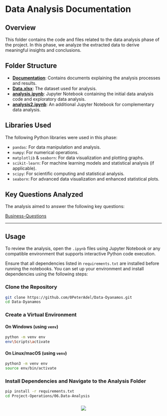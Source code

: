 # Data Analysis Documentation

## Overview
This folder contains the code and files related to the data analysis phase of the project. In this phase, we analyze the extracted data to derive meaningful insights and conclusions.

## Folder Structure
- [**Documentation**](/Project-Operations/06.Data-Analysis/Documentation): Contains documents explaining the analysis processes and results.
- [**Data.xlsx**](/Project-Operations/06.Data-Analysis/Data.xlsx): The dataset used for analysis.
- [**analysis.ipynb**](/Project-Operations/06.Data-Analysis/analysis.ipynb): Jupyter Notebook containing the initial data analysis code and exploratory data analysis.
- [**analysis2.ipynb**](/Project-Operations/06.Data-Analysis/analysis2.ipynb): An additional Jupyter Notebook for complementary data analysis.

## Libraries Used
The following Python libraries were used in this phase:
- `pandas`: For data manipulation and analysis.
- `numpy`: For numerical operations.
- `matplotlib` & `seaborn`: For data visualization and plotting graphs.
- `scikit-learn`: For machine learning models and statistical analysis (if applicable).
- `scipy`: For scientific computing and statistical analysis.
- `seaborn`: For advanced data visualization and enhanced statistical plots.

## Key Questions Analyzed
The analysis aimed to answer the following key questions:

[Business-Questions](/Project-Operations/04.Data-Exploration-&-Transformation/Business-Questions&KPI.pdf)

---


## Usage
To review the analysis, open the `.ipynb` files using Jupyter Notebook or any compatible environment that supports interactive Python code execution.

Ensure that all dependencies listed in `requirements.txt` are installed before running the notebooks. You can set up your environment and install dependencies using the following steps:

### Clone the Repository
```sh
git clone https://github.com/0PeterAdel/Data-Dyanamos.git
cd Data-Dyanamos
```

### Create a Virtual Environment
#### On Windows (using `venv`)
```sh
python -m venv env
env\Scripts\activate
```

#### On Linux/macOS (using `venv`)
```sh
python3 -m venv env
source env/bin/activate
```

### Install Dependencies and Navigate to the Analysis Folder
```sh
pip install -r requirements.txt
cd Project-Operations/06.Data-Analysis
```


###

<p align="center">
  <img src="https://capsule-render.vercel.app/api?type=waving&color=gradient&height=65&section=footer"/>
</p>

###
